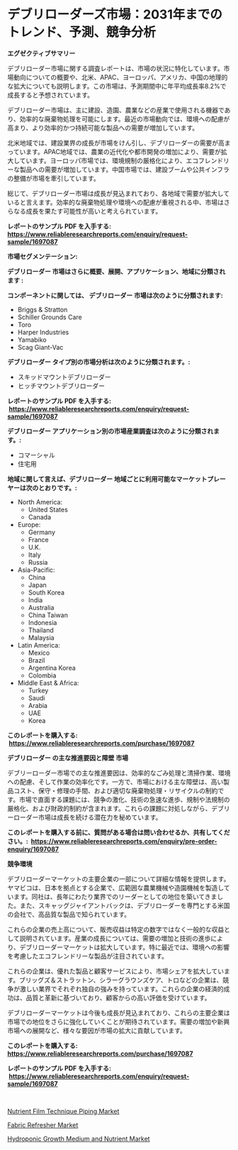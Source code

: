 <p><h1>デブリローダーズ市場：2031年までのトレンド、予測、競争分析</h1></p><p><strong>エグゼクティブサマリー</strong></p>
<p><p>デブリローダー市場に関する調査レポートは、市場の状況に特化しています。市場動向についての概要や、北米、APAC、ヨーロッパ、アメリカ、中国の地理的な拡大についても説明します。この市場は、予測期間中に年平均成長率8.2%で成長すると予想されています。</p><p>デブリローダー市場は、主に建設、造園、農業などの産業で使用される機器であり、効率的な廃棄物処理を可能にします。最近の市場動向では、環境への配慮が高まり、より効率的かつ持続可能な製品への需要が増加しています。</p><p>北米地域では、建設業界の成長が市場をけん引し、デブリローダーの需要が高まっています。APAC地域では、農業の近代化や都市開発の増加により、需要が拡大しています。ヨーロッパ市場では、環境規制の厳格化により、エコフレンドリーな製品への需要が増加しています。中国市場では、建設ブームや公共インフラの整備が市場を牽引しています。</p><p>総じて、デブリローダー市場は成長が見込まれており、各地域で需要が拡大していると言えます。効率的な廃棄物処理や環境への配慮が重視される中、市場はさらなる成長を果たす可能性が高いと考えられています。</p></p>
<p><strong>レポートのサンプル PDF を入手する: <a href="https://www.reliableresearchreports.com/enquiry/request-sample/1697087">https://www.reliableresearchreports.com/enquiry/request-sample/1697087</a></strong></p>
<p><strong>市場セグメンテーション:</strong></p>
<p><strong> デブリローダー 市場はさらに概要、展開、アプリケーション、地域に分類されます :</strong></p>
<p><strong>コンポーネントに関しては、 デブリローダー 市場は次のように分類されます: &nbsp;</strong></p>
<p><ul><li>Briggs & Stratton</li><li>Schiller Grounds Care</li><li>Toro</li><li>Harper Industries</li><li>Yamabiko</li><li>Scag Giant-Vac</li></ul></p>
<p><strong> デブリローダー タイプ別の市場分析は次のように分類されます。:</strong></p>
<p><ul><li>スキッドマウントデブリローダー</li><li>ヒッチマウントデブリローダー</li></ul></p>
<p><strong>レポートのサンプル PDF を入手する: &nbsp;<a href="https://www.reliableresearchreports.com/enquiry/request-sample/1697087">https://www.reliableresearchreports.com/enquiry/request-sample/1697087</a></strong></p>
<p><strong> デブリローダー アプリケーション別の市場産業調査は次のように分類されます。:</strong></p>
<p><ul><li>コマーシャル</li><li>住宅用</li></ul></p>
<p><strong>地域に関して言えば、デブリローダー 地域ごとに利用可能なマーケットプレーヤーは次のとおりです。:</strong></p>
<p><ul>
    <li>
        North America:
        <ul>
            <li>United States</li>
            <li>Canada</li>
        </ul>
    </li>
    <li>
        Europe:
        <ul>
            <li>Germany</li>
            <li>France</li>
            <li>U.K.</li>
            <li>Italy</li>
            <li>Russia</li>
        </ul>
    </li>
    <li>
        Asia-Pacific:
        <ul>
            <li>China</li>
            <li>Japan</li>
            <li>South Korea</li>
            <li>India</li>
            <li>Australia</li>
            <li>China Taiwan</li>
            <li>Indonesia</li>
            <li>Thailand</li>
            <li>Malaysia</li>
        </ul>
    </li>
    <li>
        Latin America:
        <ul>
            <li>Mexico</li>
            <li>Brazil</li>
            <li>Argentina Korea</li>
            <li>Colombia</li>
        </ul>
    </li>
    <li>
        Middle East & Africa:
        <ul>
            <li>Turkey</li>
            <li>Saudi</li>
            <li>Arabia</li>
            <li>UAE</li>
            <li>Korea</li>
        </ul>
    </li>
    </ul></p>
<p><strong>このレポートを購入する: &nbsp;<a href="https://www.reliableresearchreports.com/purchase/1697087">https://www.reliableresearchreports.com/purchase/1697087</a></strong></p>
<p><strong>デブリローダー の主な推進要因と障壁 市場</strong></p>
<p><p>デブリーローダー市場での主な推進要因は、効率的なごみ処理と清掃作業、環境への配慮、そして作業の効率化です。一方で、市場における主な障壁は、高い製品コスト、保守・修理の手間、および適切な廃棄物処理・リサイクルの制約です。市場で直面する課題には、競争の激化、技術の急速な進歩、規制や法規制の厳格化、および財政的制約が含まれます。これらの課題に対処しながら、デブリーローダー市場は成長を続ける潜在力を秘めています。</p></p>
<p><strong>このレポートを購入する前に、質問がある場合は問い合わせるか、共有してください。:&nbsp; <a href="https://www.reliableresearchreports.com/enquiry/pre-order-enquiry/1697087">https://www.reliableresearchreports.com/enquiry/pre-order-enquiry/1697087</a></strong></p>
<p><strong>競争環境</strong></p>
<p><p>デブリローダーマーケットの主要企業の一部について詳細な情報を提供します。ヤマビコは、日本を拠点とする企業で、広範囲な農業機械や造園機械を製造しています。同社は、長年にわたり業界でのリーダーとしての地位を築いてきました。また、スキャッグジャイアントバックは、デブリローダーを専門とする米国の会社で、高品質な製品で知られています。</p><p>これらの企業の売上高について、販売収益は特定の数字ではなく一般的な収益として説明されています。産業の成長については、需要の増加と技術の進歩により、デブリローダーマーケットは拡大しています。特に最近では、環境への影響を考慮したエコフレンドリーな製品が注目されています。</p><p>これらの企業は、優れた製品と顧客サービスにより、市場シェアを拡大しています。ブリッグズ＆ストラットン、シラーグラウンズケア、トロなどの企業は、競争が激しい業界でそれぞれ独自の強みを持っています。これらの企業の経済的成功は、品質と革新に基づいており、顧客からの高い評価を受けています。</p><p>デブリローダーマーケットは今後も成長が見込まれており、これらの主要企業は市場での地位をさらに強化していくことが期待されています。需要の増加や新興市場への展開など、様々な要因が市場の拡大に貢献しています。</p></p>
<p><strong>このレポートを購入する: &nbsp; <a href="https://www.reliableresearchreports.com/purchase/1697087">https://www.reliableresearchreports.com/purchase/1697087</a></strong></p>
<p><strong>レポートのサンプル PDF を入手する: &nbsp;<a href="https://www.reliableresearchreports.com/enquiry/request-sample/1697087">https://www.reliableresearchreports.com/enquiry/request-sample/1697087</a></strong><strong></strong></p>
<p>&nbsp;</p>
<p><p><a href="https://lydian-appliance-61d.notion.site/Nutrient-Film-Technique-Piping-Market-Dynamics-2024-2031-Also-about-Its-Market-Trends-Projections--10d63e25bb994e708d0f5f5a418124b4">Nutrient Film Technique Piping Market</a></p><p><a href="https://github.com/Sherrillcrooksxa8i18ucf2m/Market-Research-Report-List-1/blob/main/fabric-refresher-market.md">Fabric Refresher Market</a></p><p><a href="https://summer-dogwood-3e9.notion.site/Hydroponic-Growth-Medium-and-Nutrient-Market-Challenges-Opportunities-and-Growth-Drivers-and-Majo-b1b2dfa22bc941dc9a1d3e5bb70bb078">Hydroponic Growth Medium and Nutrient Market</a></p></p>